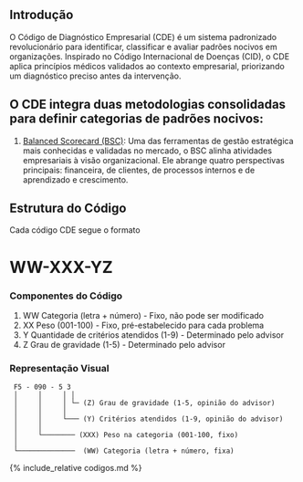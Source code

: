 
## Introdução

O Código de Diagnóstico Empresarial (CDE) é um sistema padronizado revolucionário para identificar, classificar e avaliar padrões nocivos em organizações. Inspirado no Código Internacional de Doenças (CID), o CDE aplica princípios médicos validados ao contexto empresarial, priorizando um diagnóstico preciso antes da intervenção.

## O CDE integra duas metodologias consolidadas para definir categorias de padrões nocivos:

1. [Balanced Scorecard (BSC)](https://pt.wikipedia.org/wiki/Balanced_scorecard): Uma das ferramentas de gestão estratégica mais conhecidas e validadas no mercado, o BSC alinha atividades empresariais à visão organizacional. Ele abrange quatro perspectivas principais: financeira, de clientes, de processos internos e de aprendizado e crescimento.

## Estrutura do Código

Cada código CDE segue o formato

# WW-XXX-YZ


### Componentes do Código

1. WW Categoria (letra + número) - Fixo, não pode ser modificado
2. XX Peso (001-100) - Fixo, pré-estabelecido para cada problema
3. Y Quantidade de critérios atendidos (1-9) - Determinado pelo advisor
4. Z Grau de gravidade (1-5) - Determinado pelo advisor


### Representação Visual

```
 F5 - 090 - 5 3
 │     │     │ │
 │     │     │ └─ (Z) Grau de gravidade (1-5, opinião do advisor)
 │     │     │
 │     │     └─── (Y) Critérios atendidos (1-9, opinião do advisor)
 │     │
 │     └──────── (XXX) Peso na categoria (001-100, fixo)
 │
 └──────────────  (WW) Categoria (letra + número, fixa)
```

{% include_relative codigos.md %}
